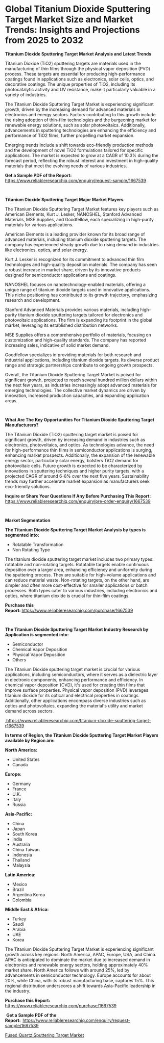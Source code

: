<p><h1>Global Titanium Dioxide Sputtering Target Market Size and Market Trends: Insights and Projections from 2025 to 2032</h1></p><p><strong>Titanium Dioxide Sputtering Target Market Analysis and Latest Trends</strong></p>
<p><p>Titanium Dioxide (TiO2) sputtering targets are materials used in the manufacturing of thin films through the physical vapor deposition (PVD) process. These targets are essential for producing high-performance coatings found in applications such as electronics, solar cells, optics, and decorative coatings. The unique properties of TiO2, including its photocatalytic activity and UV resistance, make it particularly valuable in a variety of industries.</p><p>The Titanium Dioxide Sputtering Target Market is experiencing significant growth, driven by the increasing demand for advanced materials in electronics and energy sectors. Factors contributing to this growth include the rising adoption of thin-film technologies and the burgeoning market for renewable energy solutions, such as solar photovoltaics. Additionally, advancements in sputtering technologies are enhancing the efficiency and performance of TiO2 films, further propelling market expansion.</p><p>Emerging trends include a shift towards eco-friendly production methods and the development of novel TiO2 formulations tailored for specific applications. The market is expected to grow at a CAGR of 10.3% during the forecast period, reflecting the robust interest and investment in high-quality materials that meet the evolving needs of various industries.</p></p>
<p><strong>Get a Sample PDF of the Report:&nbsp;</strong> <a href="https://www.reliableresearchiq.com/enquiry/request-sample/1667539?utm_campaign=3085&utm_medium=2&utm_source=Github&utm_content=ia&utm_term=07032025&utm_id=titanium-dioxide-sputtering-target">https://www.reliableresearchiq.com/enquiry/request-sample/1667539</a></p>
<p>&nbsp;</p>
<p><strong>Titanium Dioxide Sputtering Target Major Market Players</strong></p>
<p><p>The Titanium Dioxide Sputtering Target Market features key players such as American Elements, Kurt J. Lesker, NANOSHEL, Stanford Advanced Materials, MSE Supplies, and Goodfellow, each specializing in high-purity materials for various applications.</p><p>American Elements is a leading provider known for its broad range of advanced materials, including titanium dioxide sputtering targets. The company has experienced steady growth due to rising demand in industries like electronics, optics, and solar energy. </p><p>Kurt J. Lesker is recognized for its commitment to advanced thin film technologies and high-quality deposition materials. The company has seen a robust increase in market share, driven by its innovative products designed for semiconductor applications and coatings. </p><p>NANOSHEL focuses on nanotechnology-enabled materials, offering a unique range of titanium dioxide targets used in innovative applications. This niche positioning has contributed to its growth trajectory, emphasizing research and development.</p><p>Stanford Advanced Materials provides various materials, including high-purity titanium dioxide sputtering targets tailored for electronics and photovoltaic applications. The firm is expanding its footprint in the global market, leveraging its established distribution networks.</p><p>MSE Supplies offers a comprehensive portfolio of materials, focusing on customization and high-quality standards. The company has reported increasing sales, indicative of solid market demand.</p><p>Goodfellow specializes in providing materials for both research and industrial applications, including titanium dioxide targets. Its diverse product range and strategic partnerships contribute to ongoing growth prospects.</p><p>Overall, the Titanium Dioxide Sputtering Target Market is poised for significant growth, projected to reach several hundred million dollars within the next few years, as industries increasingly adopt advanced materials for emerging technologies. The collective market dynamics are driven by innovation, increased production capacities, and expanding application areas.</p></p>
<p>&nbsp;</p>
<p><strong>What Are The Key Opportunities For Titanium Dioxide Sputtering Target Manufacturers?</strong></p>
<p><p>The Titanium Dioxide (TiO2) sputtering target market is poised for significant growth, driven by increasing demand in industries such as electronics, photovoltaics, and optics. As technologies advance, the need for high-performance thin films in semiconductor applications is surging, enhancing market prospects. Additionally, the expansion of the renewable energy sector, particularly solar energy, bolsters TiO2 demand for photovoltaic cells. Future growth is expected to be characterized by innovations in sputtering techniques and higher purity targets, with a projected CAGR of around 6-8% over the next five years. Sustainability trends may further accelerate market expansion as manufacturers seek eco-friendly solutions.</p></p>
<p><strong>Inquire or Share Your Questions If Any Before Purchasing This Report:</strong> <a href="https://www.reliableresearchiq.com/enquiry/pre-order-enquiry/1667539?utm_campaign=3085&utm_medium=2&utm_source=Github&utm_content=ia&utm_term=07032025&utm_id=titanium-dioxide-sputtering-target">https://www.reliableresearchiq.com/enquiry/pre-order-enquiry/1667539</a></p>
<p>&nbsp;</p>
<p><strong>Market Segmentation</strong></p>
<p><strong>The Titanium Dioxide Sputtering Target Market Analysis by types is segmented into:</strong></p>
<p><ul><li>Rotatable Transformation</li><li>Non Rotating Type</li></ul></p>
<p><p>The titanium dioxide sputtering target market includes two primary types: rotatable and non-rotating targets. Rotatable targets enable continuous deposition over a larger area, enhancing efficiency and uniformity during the sputtering process. They are suitable for high-volume applications and can reduce material waste. Non-rotating targets, on the other hand, are simpler and often more cost-effective for smaller applications or batch processes. Both types cater to various industries, including electronics and optics, where titanium dioxide is crucial for thin-film coatings.</p></p>
<p><strong>Purchase this Report:&nbsp;</strong><a href="https://www.reliableresearchiq.com/purchase/1667539?utm_campaign=3085&utm_medium=2&utm_source=Github&utm_content=ia&utm_term=07032025&utm_id=titanium-dioxide-sputtering-target">https://www.reliableresearchiq.com/purchase/1667539</a></p>
<p>&nbsp;</p>
<p><strong>The Titanium Dioxide Sputtering Target Market Industry Research by Application is segmented into:</strong></p>
<p><ul><li>Semiconductor</li><li>Chemical Vapor Deposition</li><li>Physical Vapor Deposition</li><li>Others</li></ul></p>
<p><p>The Titanium Dioxide sputtering target market is crucial for various applications, including semiconductors, where it serves as a dielectric layer in electronic components, enhancing performance and efficiency. In chemical vapor deposition (CVD), it's used for creating thin films that improve surface properties. Physical vapor deposition (PVD) leverages titanium dioxide for its optical and electrical properties in coatings. Additionally, other applications encompass diverse industries such as optics and photovoltaics, expanding the material's utility and market demand across sectors.</p></p>
<p><a href="https://www.reliableresearchiq.com/titanium-dioxide-sputtering-target-r1667539?utm_campaign=3085&utm_medium=2&utm_source=Github&utm_content=ia&utm_term=07032025&utm_id=titanium-dioxide-sputtering-target">&nbsp;https://www.reliableresearchiq.com/titanium-dioxide-sputtering-target-r1667539</a></p>
<p><strong>In terms of Region, the Titanium Dioxide Sputtering Target Market Players available by Region are:</strong></p>
<p>
    <p> <strong> North America: </strong>
        <ul>
            <li>United States</li>
            <li>Canada</li>
        </ul>
        </p> 
    <p> <strong> Europe: </strong>
        <ul>
            <li>Germany</li>
            <li>France</li>
            <li>U.K.</li>
            <li>Italy</li>
            <li>Russia</li>
        </ul>
        </p> 
    <p> <strong> Asia-Pacific: </strong>
        <ul>
            <li>China</li>
            <li>Japan</li>
            <li>South Korea</li>
            <li>India</li>
            <li>Australia</li>
            <li>China Taiwan</li>
            <li>Indonesia</li>
            <li>Thailand</li>
            <li>Malaysia</li>
        </ul>
        </p> 
    <p> <strong> Latin America: </strong>
        <ul>
            <li>Mexico</li>
            <li>Brazil</li>
            <li>Argentina Korea</li>
            <li>Colombia</li>
        </ul>
        </p> 
    <p> <strong> Middle East & Africa: </strong>
        <ul>
            <li>Turkey</li>
            <li>Saudi</li>
            <li>Arabia</li>
            <li>UAE</li>
            <li>Korea</li>
        </ul>
    </p>
    </p>
<p><p>The Titanium Dioxide Sputtering Target Market is experiencing significant growth across key regions: North America, APAC, Europe, USA, and China. APAC is anticipated to dominate the market due to increased demand in electronics and renewable energy sectors, holding approximately 40% market share. North America follows with around 25%, led by advancements in semiconductor technology. Europe accounts for about 20%, while China, with its robust manufacturing base, captures 15%. This regional distribution underscores a shift towards Asia-Pacific leadership in the industry.</p></p>
<p><strong>Purchase this Report: </strong><a href="https://www.reliableresearchiq.com/purchase/1667539?utm_campaign=3085&utm_medium=2&utm_source=Github&utm_content=ia&utm_term=07032025&utm_id=titanium-dioxide-sputtering-target">https://www.reliableresearchiq.com/purchase/1667539</a></p>
<p>&nbsp;<strong>Get a Sample PDF of the Report:&nbsp;&nbsp;</strong><a href="https://www.reliableresearchiq.com/enquiry/request-sample/1667539?utm_campaign=3085&utm_medium=2&utm_source=Github&utm_content=ia&utm_term=07032025&utm_id=titanium-dioxide-sputtering-target">https://www.reliableresearchiq.com/enquiry/request-sample/1667539</a></p>
<p><strong></strong></p>
<p><p><a href="https://github.com/xalatieusope/Market-Research-Report-List-1/blob/main/fused-quartz-sputtering-target-market.md?utm_campaign=3085&utm_medium=2&utm_source=Github&utm_content=ia&utm_term=07032025&utm_id=titanium-dioxide-sputtering-target">Fused Quartz Sputtering Target Market</a></p></p>